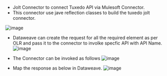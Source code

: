 * Jolt Connector to connect Tuxedo API via Mulesoft Connector.
* This connector use jave reflection classes to build the tuxedo jolt connector.

![image](https://user-images.githubusercontent.com/26634833/139793196-86cdb965-f2b1-4140-80f4-b75de6c85ea1.png)


* Dataweave can create the request for all the required element as per OLR and pass it to the connector to involke specfic API with API Name.
![image](https://user-images.githubusercontent.com/26634833/139793642-d6a4c061-c52d-4627-983a-78936551b586.png)

* The Connector can be invoked as follows
![image](https://user-images.githubusercontent.com/26634833/139793453-cbd8167b-077c-4e2a-abc0-126d09e6c4a9.png)

* Map the response as below in Dataweave.
![image](https://user-images.githubusercontent.com/26634833/139793744-fed0508c-75bc-47c8-a158-8817e98f15eb.png)




